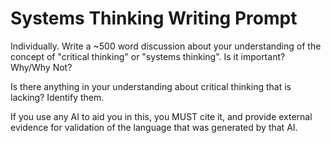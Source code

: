 # Systems Thinking Writing Prompt

Individually. Write a ~500 word discussion about your understanding of the concept of "critical thinking" or "systems thinking". Is it important? Why/Why Not?  

Is there anything in your understanding about critical thinking that is lacking? Identify them.  

If you use any AI to aid you in this, you MUST cite it, and provide external evidence for validation of the language that was generated by that AI.